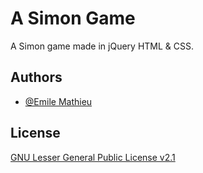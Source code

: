# A Simon Game

A Simon game made in jQuery HTML & CSS.


## Authors

- [@Emile Mathieu](https://github.com/emile-mathieu)


## License

[GNU Lesser General Public License v2.1](https://www.gnu.org/licenses/old-licenses/lgpl-2.1.en.html)
